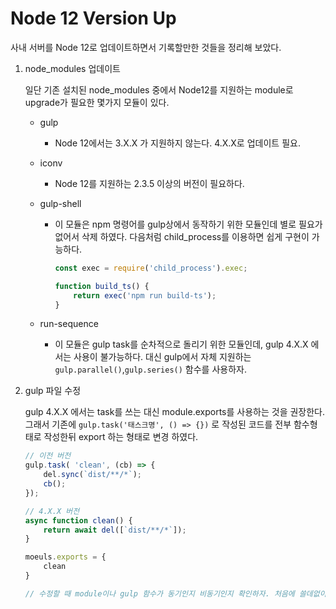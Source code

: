 # Node 12 Version Up

사내 서버를 Node 12로 업데이트하면서 기록할만한 것들을 정리해 보았다.

1. node_modules 업데이트
	
	일단 기존 설치된 node_modules 중에서 Node12를 지원하는 module로 upgrade가 필요한 몇가지 모듈이 있다.
	
	- gulp
		- Node 12에서는 3.X.X 가 지원하지 않는다. 4.X.X로 업데이트 필요.
	- iconv
		- Node 12를 지원하는 2.3.5 이상의 버전이 필요하다.
	- gulp-shell
		- 이 모듈은 npm 명령어를 gulp상에서 동작하기 위한 모듈인데 별로 필요가 없어서 삭제 하였다. 다음처럼 child_process를 이용하면 쉽게 구현이 가능하다.
		
			```js
			const exec = require('child_process').exec;
			
			function build_ts() {
				return exec('npm run build-ts');
			}
			```
			
	- run-sequence
		- 이 모듈은 gulp task를 순차적으로 돌리기 위한 모듈인데, gulp 4.X.X 에서는 사용이 불가능하다. 대신 gulp에서 자체 지원하는 `gulp.parallel()`,`gulp.series()` 함수를 사용하자.

2. gulp 파일 수정
	
	gulp 4.X.X 에서는 task를 쓰는 대신 module.exports를 사용하는 것을 권장한다. 그래서 기존에 `gulp.task('태스크명', () => {})` 로 작성된 코드를 전부 함수형태로 작성한뒤 export 하는 형태로 변경 하였다.
	
	```js
	// 이전 버전
	gulp.task( 'clean', (cb) => {
		del.sync(`dist/**/*`);
		cb();
	});
	
	// 4.X.X 버전
	async function clean() {
		return await del([`dist/**/*`]);
	}
	
	moeuls.exports = {
		clean
	}
	
	// 수정할 때 module이나 gulp 함수가 동기인지 비동기인지 확인하자. 처음에 쓸데없이 동기 함수에 async를 넣었었다.
	```